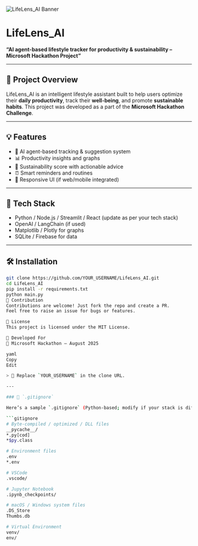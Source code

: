 ![LifeLens_AI Banner](banner.png)

# LifeLens_AI

**“AI agent-based lifestyle tracker for productivity & sustainability – Microsoft Hackathon Project”**

---

## 🚀 Project Overview

LifeLens_AI is an intelligent lifestyle assistant built to help users optimize their **daily productivity**, track their **well-being**, and promote **sustainable habits**. This project was developed as a part of the **Microsoft Hackathon Challenge**.

---

## 💡 Features

- 🧠 AI agent-based tracking & suggestion system
- 📊 Productivity insights and graphs
- 🌱 Sustainability score with actionable advice
- ⏰ Smart reminders and routines
- 📱 Responsive UI (if web/mobile integrated)

---

## 📂 Tech Stack

- Python / Node.js / Streamlit / React (update as per your tech stack)
- OpenAI / LangChain (if used)
- Matplotlib / Plotly for graphs
- SQLite / Firebase for data

---

## 🛠️ Installation

```bash
git clone https://github.com/YOUR_USERNAME/LifeLens_AI.git
cd LifeLens_AI
pip install -r requirements.txt
python main.py
🤝 Contribution
Contributions are welcome! Just fork the repo and create a PR.
Feel free to raise an issue for bugs or features.

📜 License
This project is licensed under the MIT License.

🙌 Developed For
🎯 Microsoft Hackathon – August 2025

yaml
Copy
Edit

> 🔁 Replace `YOUR_USERNAME` in the clone URL.

---

### 📄 `.gitignore`

Here’s a sample `.gitignore` (Python-based; modify if your stack is different):

```gitignore
# Byte-compiled / optimized / DLL files
__pycache__/
*.py[cod]
*$py.class

# Environment files
.env
*.env

# VSCode
.vscode/

# Jupyter Notebook
.ipynb_checkpoints/

# macOS / Windows system files
.DS_Store
Thumbs.db

# Virtual Environment
venv/
env/
